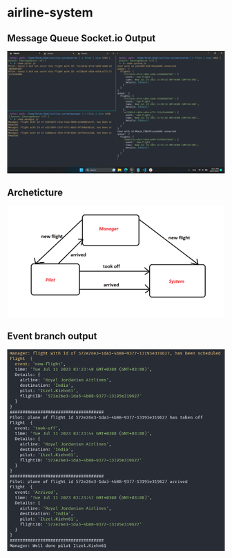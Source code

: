 # airline-system

## Message Queue Socket.io Output

![Message Queue](./images/msgQueue.png)

## Archeticture

![design](./images/Arch.png)

## Event branch output

![output](./images/event.png)
